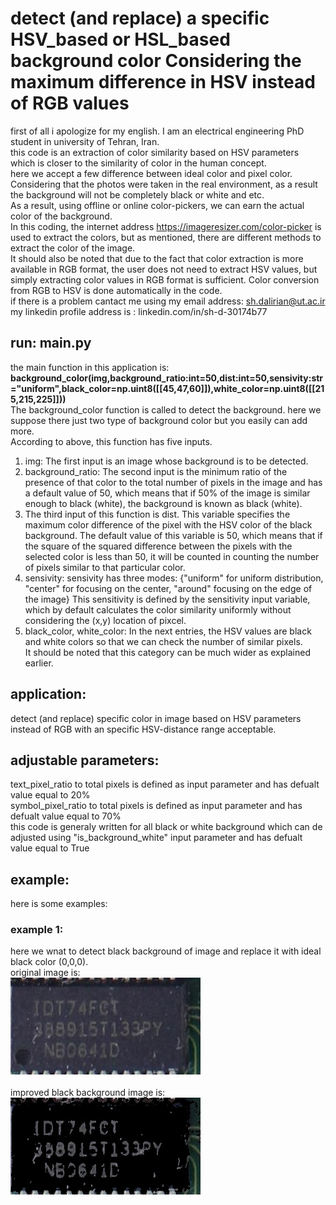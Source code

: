 # detect (and replace) a specific **HSV_based or HSL_based** background color Considering the maximum difference in HSV instead of RGB values
first of all i apologize for my english. I am an electrical engineering PhD student in university of Tehran, Iran.<br/> 
this code is an extraction of color similarity based on HSV parameters which is closer to the similarity of color in the human concept.<br/>
here we accept a few difference between ideal color and pixel color.<br/>
Considering that the photos were taken in the real environment, as a result the background will not be completely black or white and etc.<br/> 
As a result, using offline or online color-pickers, we can earn the actual color of the background.<br/> 
In this coding, the internet address https://imageresizer.com/color-picker is used to extract the colors, but as mentioned, there are different methods to extract the color of the image.<br/> 
It should also be noted that due to the fact that color extraction is more available in RGB format, the user does not need to extract HSV values, but simply extracting color values ​​in RGB format is sufficient. Color conversion from RGB to HSV is done automatically in the code.<br/>
if there is a problem cantact me using my email address: sh.dalirian@ut.ac.ir<br/>
my linkedin profile address is : linkedin.com/in/sh-d-30174b77 <br/>
## run: main.py
the main function in this application is:<br/>
**background_color(img,background_ratio:int=50,dist:int=50,sensivity:str="uniform",black_color=np.uint8([[45,47,60]]),white_color=np.uint8([[215,215,225]]))** <br/>
The background_color function is called to detect the background. here we suppose there just two type of background color but you easily can add more.<br/>
According to above, this function has five inputs.<br/>
1. img: The first input is an image whose background is to be detected.<br/>
2. background_ratio: The second input is the minimum ratio of the presence of that color to the total number of pixels in the image and has a default value of 50, which means that if 50% of the image is similar enough to black (white), the background is known as black (white).<br/>
3. The third input of this function is dist. This variable specifies the maximum color difference of the pixel with the HSV color of the black background. The default value of this variable is 50, which means that if the square of the squared difference between the pixels with the selected color is less than 50, it will be counted in counting the number of pixels similar to that particular color.<br/>
4. sensivity: sensivity has three modes: {"uniform" for uniform distribution, "center" for focusing on the center, "around" focusing on the edge of the image} This sensitivity is defined by the sensitivity input variable, which by default calculates the color similarity uniformly without considering the (x,y) location of pixcel.<br/>
5. black_color, white_color: In the next entries, the HSV values ​​are black and white colors so that we can check the number of similar pixels.<br/>
It should be noted that this category can be much wider as explained earlier.<br/>
## application:
detect (and replace) specific color in image based on HSV parameters instead of RGB with an specific HSV-distance range acceptable.<br/> 

## adjustable parameters:
text_pixel_ratio to total pixels is defined as input parameter and has defualt value equal to 20% <br/>
symbol_pixel_ratio to total pixels is defined as input parameter and has defualt value equal to 70% <br/>
this code is generaly written for all black or white background which can de adjusted using "is_background_white" input parameter and has defualt value equal to True <br/>
## example:
here is some examples:<br />
### example 1:
here we wnat to detect black background of image and replace it with ideal black color (0,0,0).<br/>
original image is:<br />!["original image"](images/0.jpg)<br /><br />
improved black background image is:<br />![cleaned image](images/0_removedbackground_uniform.jpg)<br /><br />
